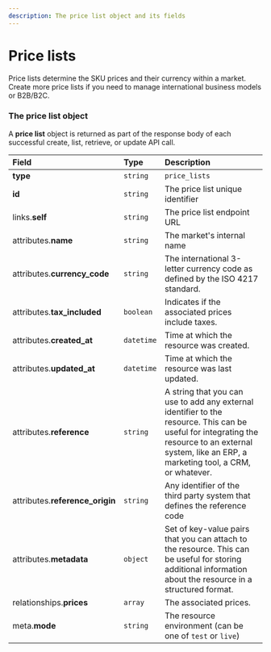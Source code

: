 ```yaml
---
description: The price list object and its fields
---
```


# Price lists

Price lists determine the SKU prices and their currency within a market. Create more price lists if you need to manage international business models or B2B/B2C.


### The price list object

A **price list** object is returned as part of the response body of each successful create, list, retrieve, or update API call.

| Field | Type | Description |
| :--- | :--- | :--- |
| **type** | `string` | `price_lists` |
| **id** | `string` | The price list unique identifier |
| links.**self** | `string` | The price list endpoint URL |
| attributes.**name** | `string` | The market's internal name |
| attributes.**currency_code** | `string` | The international 3-letter currency code as defined by the ISO 4217 standard. |
| attributes.**tax_included** | `boolean` | Indicates if the associated prices include taxes. |
| attributes.**created_at** | `datetime` | Time at which the resource was created. |
| attributes.**updated_at** | `datetime` | Time at which the resource was last updated. |
| attributes.**reference** | `string` | A string that you can use to add any external identifier to the resource. This can be useful for integrating the resource to an external system, like an ERP, a marketing tool, a CRM, or whatever. |
| attributes.**reference_origin** | `string` | Any identifier of the third party system that defines the reference code |
| attributes.**metadata** | `object` | Set of key-value pairs that you can attach to the resource. This can be useful for storing additional information about the resource in a structured format. |
| relationships.**prices** | `array` | The associated prices. |
| meta.**mode** | `string` | The resource environment \(can be one of `test` or `live`\) |

